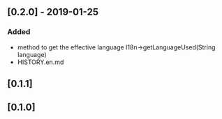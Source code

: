
## [0.2.0] - 2019-01-25
### Added
- method to get the effective language I18n->getLanguageUsed(String language)
- HISTORY.en.md

## [0.1.1]
## [0.1.0]